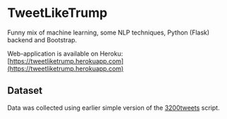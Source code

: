 # TweetLikeTrump
Funny mix of machine learning, some NLP techniques, Python (Flask) backend and Bootstrap.

Web-application is available on Heroku: [https://tweetliketrump.herokuapp.com](https://tweetliketrump.herokuapp.com)

## Dataset
Data was collected using earlier simple version of the [3200tweets](https://github.com/atrof/3200tweets) script.
